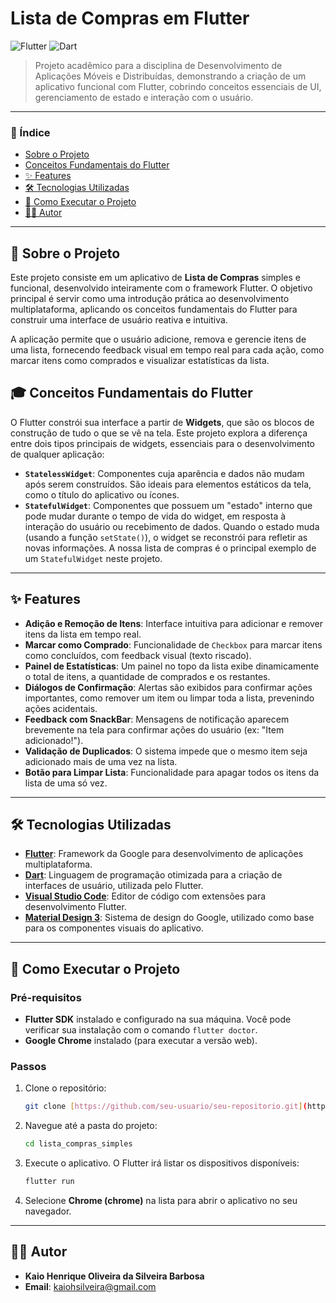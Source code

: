 # Lista de Compras em Flutter

![Flutter](https://img.shields.io/badge/Flutter-3.x-blue.svg) ![Dart](https://img.shields.io/badge/Dart-3.x-orange.svg)

> Projeto acadêmico para a disciplina de Desenvolvimento de Aplicações Móveis e Distribuídas, demonstrando a criação de um aplicativo funcional com Flutter, cobrindo conceitos essenciais de UI, gerenciamento de estado e interação com o usuário.

---

### 📖 Índice

* [Sobre o Projeto](#-sobre-o-projeto)
* [Conceitos Fundamentais do Flutter](#-conceitos-fundamentais-do-flutter)
* [✨ Features](#-features)
* [🛠️ Tecnologias Utilizadas](#️-tecnologias-utilizadas)
* [🚀 Como Executar o Projeto](#-como-executar-o-projeto)
* [👨‍💻 Autor](#-autor)

---

## 📱 Sobre o Projeto

Este projeto consiste em um aplicativo de **Lista de Compras** simples e funcional, desenvolvido inteiramente com o framework Flutter. O objetivo principal é servir como uma introdução prática ao desenvolvimento multiplataforma, aplicando os conceitos fundamentais do Flutter para construir uma interface de usuário reativa e intuitiva.

A aplicação permite que o usuário adicione, remova e gerencie itens de uma lista, fornecendo feedback visual em tempo real para cada ação, como marcar itens como comprados e visualizar estatísticas da lista.

## 🎓 Conceitos Fundamentais do Flutter

O Flutter constrói sua interface a partir de **Widgets**, que são os blocos de construção de tudo o que se vê na tela. Este projeto explora a diferença entre dois tipos principais de widgets, essenciais para o desenvolvimento de qualquer aplicação:

* **`StatelessWidget`**: Componentes cuja aparência e dados não mudam após serem construídos. São ideais para elementos estáticos da tela, como o título do aplicativo ou ícones.
* **`StatefulWidget`**: Componentes que possuem um "estado" interno que pode mudar durante o tempo de vida do widget, em resposta à interação do usuário ou recebimento de dados. Quando o estado muda (usando a função `setState()`), o widget se reconstrói para refletir as novas informações. A nossa lista de compras é o principal exemplo de um `StatefulWidget` neste projeto.

---

## ✨ Features

* **Adição e Remoção de Itens**: Interface intuitiva para adicionar e remover itens da lista em tempo real.
* **Marcar como Comprado**: Funcionalidade de `Checkbox` para marcar itens como concluídos, com feedback visual (texto riscado).
* **Painel de Estatísticas**: Um painel no topo da lista exibe dinamicamente o total de itens, a quantidade de comprados e os restantes.
* **Diálogos de Confirmação**: Alertas são exibidos para confirmar ações importantes, como remover um item ou limpar toda a lista, prevenindo ações acidentais.
* **Feedback com SnackBar**: Mensagens de notificação aparecem brevemente na tela para confirmar ações do usuário (ex: "Item adicionado!").
* **Validação de Duplicados**: O sistema impede que o mesmo item seja adicionado mais de uma vez na lista.
* **Botão para Limpar Lista**: Funcionalidade para apagar todos os itens da lista de uma só vez.

---

## 🛠️ Tecnologias Utilizadas

* **[Flutter](https://flutter.dev/)**: Framework da Google para desenvolvimento de aplicações multiplataforma.
* **[Dart](https://dart.dev/)**: Linguagem de programação otimizada para a criação de interfaces de usuário, utilizada pelo Flutter.
* **[Visual Studio Code](https://code.visualstudio.com/)**: Editor de código com extensões para desenvolvimento Flutter.
* **[Material Design 3](https://m3.material.io/)**: Sistema de design do Google, utilizado como base para os componentes visuais do aplicativo.

---

## 🚀 Como Executar o Projeto

### Pré-requisitos

* **Flutter SDK** instalado e configurado na sua máquina. Você pode verificar sua instalação com o comando `flutter doctor`.
* **Google Chrome** instalado (para executar a versão web).

### Passos

1.  Clone o repositório:
    ```bash
    git clone [https://github.com/seu-usuario/seu-repositorio.git](https://github.com/seu-usuario/seu-repositorio.git)
    ```
2.  Navegue até a pasta do projeto:
    ```bash
    cd lista_compras_simples
    ```
3.  Execute o aplicativo. O Flutter irá listar os dispositivos disponíveis:
    ```bash
    flutter run
    ```
4.  Selecione **Chrome (chrome)** na lista para abrir o aplicativo no seu navegador.

---

## 👨‍💻 Autor

* **Kaio Henrique Oliveira da Silveira Barbosa**
* **Email**: kaiohsilveira@gmail.com